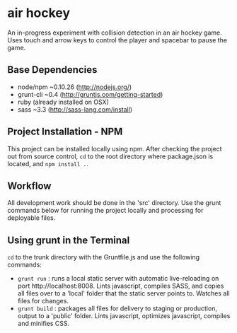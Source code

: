 # air hockey

An in-progress experiment with collision detection in an air hockey game. Uses touch and arrow keys to control the player and spacebar to pause the game.


## Base Dependencies
- node/npm ~0.10.26 (http://nodejs.org/)
- grunt-cli ~0.4 (http://gruntjs.com/getting-started)
- ruby (already installed on OSX)
- sass ~3.3 (http://sass-lang.com/install)


## Project Installation - NPM
This project can be installed locally using npm. After checking the project out from source control, `cd` to the root directory where package.json is located, and `npm install .`.


## Workflow
All development work should be done in the 'src' directory. Use the grunt commands below for running the project locally and processing for deployable files.


## Using grunt in the Terminal
`cd` to the trunk directory with the Gruntfile.js and use the following commands:

- `grunt run` : runs a local static server with automatic live-reloading on port http://localhost:8008. Lints javascript, compiles SASS, and copies all files over to a 'local' folder that the static server points to. Watches all files for changes.
- `grunt build` : packages all files for delivery to staging or production, output to a 'public' folder. Lints javascript, optimizes javascript, compiles and minifies CSS.
